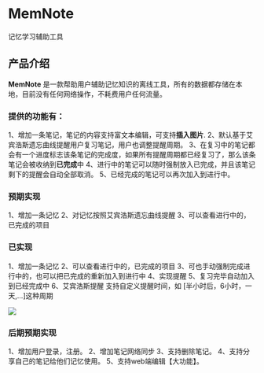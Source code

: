 # MemNote

记忆学习辅助工具

## 产品介绍

**MemNote** 是一款帮助用户辅助记忆知识的离线工具，所有的数据都存储在本地，目前没有任何网络操作，不耗费用户任何流量。

### 提供的功能有：

1、增加一条笔记，笔记的内容支持富文本编辑，可支持**插入图片**.
2、默认基于艾宾浩斯遗忘曲线提醒用户复习笔记，用户也调整提醒周期。
3、在复习中的笔记都会有一个进度标志该条笔记的完成度，如果所有提醒周期都已经复习了，那么该条笔记会被收纳到**已完成**中
4、进行中的笔记可以随时强制放入已完成，并且该笔记剩下的提醒会自动全部取消。
5、已经完成的笔记可以再次加入到进行中。


### 预期实现

1、增加一条记忆
2、对记忆按照艾宾浩斯遗忘曲线提醒
3、可以查看进行中的，已完成的项目

### 已实现
1、增加一条记忆
2、可以查看进行中的，已完成的项目
3、可也手动强制完成进行中的，也可以把已完成的重新加入到进行中
4、实现提醒
5、复习完毕自动加入到已经完成中
6、艾宾浩斯提醒
    支持自定义提醒时间，如 [半小时后，6小时，一天,...]这种周期

![](https://github.com/bravekingzhang/inote/blob/master/artifact/snapchat.png)

### 后期预期实现

1、增加用户登录，注册。
2、增加笔记网络同步
3、支持删除笔记。
4、支持分享自己的笔记给他们记忆使用。
5、支持web端编辑【大功能】。

    
